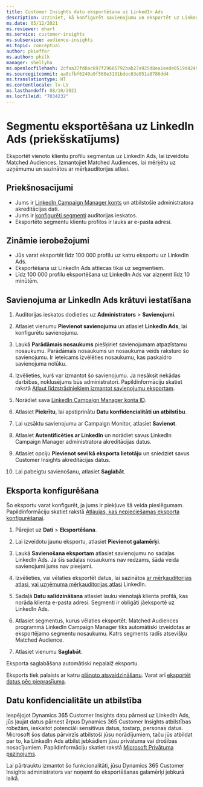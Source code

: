 ```yaml
---
title: Customer Insights datu eksportēšana uz LinkedIn Ads
description: Uzziniet, kā konfigurēt savienojumu un eksportēt uz LinkedIn Ads.
ms.date: 05/12/2021
ms.reviewer: mhart
ms.service: customer-insights
ms.subservice: audience-insights
ms.topic: conceptual
author: pkieffer
ms.author: philk
manager: shellyha
ms.openlocfilehash: 2cfaa37fd0ac697f29665792bab27a925d8ea1eede0519d424524a7e5accbfeb
ms.sourcegitcommit: aa0cfbf6240a9f560e3131bdec63e051a8786dd4
ms.translationtype: HT
ms.contentlocale: lv-LV
ms.lasthandoff: 08/10/2021
ms.locfileid: "7034232"
---
```

# <a name="export-segments-to-linkedin-ads-preview"></a>Segmentu eksportēšana uz LinkedIn Ads (priekšskatījums)

Eksportēt vienoto klientu profilu segmentus uz LinkedIn Ads, lai izveidotu Matched Audiences. Izmantojiet Matched Audiences, lai mērķētu uz uzņēmumu un sazinātos ar mērķauditorijas atlasi.

## <a name="prerequisites"></a>Priekšnosacījumi

-   Jums ir [LinkedIn Campaign Manager konts](https://business.linkedin.com/marketing-solutions/ads) un atbilstošie administratora akreditācijas dati.
-   Jums ir [konfigurēti segmenti](segments.md) auditorijas ieskatos.
-   Eksportēto segmentu klientu profilos ir lauks ar e-pasta adresi.

## <a name="known-limitations"></a>Zināmie ierobežojumi

- Jūs varat eksportēt līdz 100 000 profilu uz katru eksportu uz LinkedIn Ads.
- Eksportēšana uz LinkedIn Ads attiecas tikai uz segmentiem.
- Līdz 100 000 profilu eksportēšana uz LinkedIn Ads var aizņemt līdz 10 minūtēm. 

## <a name="set-up-the-connection-to-linkedin-ads"></a>Savienojuma ar LinkedIn Ads krātuvi iestatīšana

1. Auditorijas ieskatos dodieties uz **Administrators** > **Savienojumi**.

1. Atlasiet vienumu **Pievienot savienojumu** un atlasiet **LinkedIn Ads**, lai konfigurētu savienojumu.

1. Laukā **Parādāmais nosaukums** piešķiriet savienojumam atpazīstamu nosaukumu. Parādāmais nosaukums un nosaukuma veids raksturo šo savienojumu. Ir ieteicams izvēlēties nosaukumu, kas paskaidro savienojuma nolūku.

1. Izvēlieties, kurš var izmantot šo savienojumu. Ja nesāksit nekādas darbības, noklusējums būs administratori. Papildinformāciju skatiet rakstā [Atļaut līdzstrādniekiem izmantot savienojumu eksportam](connections.md#allow-contributors-to-use-a-connection-for-exports).

1. Norādiet sava [LinkedIn Campaign Manager konta ID](https://www.linkedin.com/help/lms/answer/a424270).

1. Atlasiet **Piekrītu**, lai apstiprinātu **Datu konfidencialitāti un atbilstību**.

1. Lai uzsāktu savienojumu ar Campaign Monitor, atlasiet **Savienot**.

1. Atlasiet **Autentificēties ar LinkedIn** un norādiet savus LinkedIn Campaign Manager administratora akreditācijas datus.

1. Atlasiet opciju **Pievienot sevi kā eksporta lietotāju** un sniedziet savus Customer Insights akreditācijas datus.

1. Lai pabeigtu savienošanu, atlasiet **Saglabāt**.

## <a name="configure-an-export"></a>Eksporta konfigurēšana

Šo eksportu varat konfigurēt, ja jums ir piekļuve šā veida pieslēgumam. Papildinformāciju skatiet rakstā [Atļaujas, kas nepieciešamas eksporta konfigurēšanai](export-destinations.md#set-up-a-new-export).

1. Pārejiet uz **Dati** > **Eksportēšana**.

1. Lai izveidotu jaunu eksportu, atlasiet **Pievienot galamērķi**.

1. Laukā **Savienošana eksportam** atlasiet savienojumu no sadaļas LinkedIn Ads. Ja šis sadaļas nosaukums nav redzams, šāda veida savienojumi jums nav pieejami.

1. Izvēlieties, vai vēlaties eksportēt datus, lai sazinātos [ar mērķauditorijas atlasi](https://business.linkedin.com/marketing-solutions/ad-targeting/contact-targeting), [vai uzņēmuma mērķauditorijas atlasi](https://business.linkedin.com/marketing-solutions/ad-targeting/account-targeting) LinkedIn. 

1. Sadaļā **Datu salīdzināšana** atlasiet lauku vienotajā klienta profilā, kas norāda klienta e-pasta adresi. Segmenti ir obligāti jāeksportē uz LinkedIn Ads.

1. Atlasiet segmentus, kurus vēlaties eksportēt. Matched Audiences programmā LinkedIn Campaign Manager tiks automātiski izveidotas ar eksportējamo segmentu nosaukumu. Katrs segments radīs atsevišķu Matched Audience. 

1. Atlasiet vienumu **Saglabāt**.

Eksporta saglabāšana automātiski nepalaiž eksportu.

Eksports tiek palaists ar katru [plānoto atsvaidzināšanu](system.md#schedule-tab). Varat arī [eksportēt datus pēc pieprasījuma](export-destinations.md#run-exports-on-demand). 


## <a name="data-privacy-and-compliance"></a>Datu konfidencialitāte un atbilstība

Iespējojot Dynamics 365 Customer Insights datu pārnesi uz LinkedIn Ads, jūs ļaujat datus pārnest ārpus Dynamics 365 Customer Insights atbilstības robežām, ieskaitot potenciāli sensitīvus datus, tostarp, personas datus. Microsoft šos datus pārvirzīs atbilstoši jūsu norādījumiem, taču jūs atbildat par to, ka LinkedIn Ads atbilst jebkādiem jūsu privātuma vai drošības nosacījumiem. Papildinformāciju skatiet rakstā [Microsoft Privātuma paziņojums](https://go.microsoft.com/fwlink/?linkid=396732).

Lai pārtrauktu izmantot šo funkcionalitāti, jūsu Dynamics 365 Customer Insights administrators var noņemt šo eksportēšanas galamērķi jebkurā laikā.
